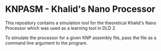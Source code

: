 # KNPASM - Khalid's Nano Processor

This repository contains a simulation tool for the theoretical Khalid's Nano Processor which was used as a learning tool in DLD 2.

To simulate the processor for a given KNP assembly file, pass the file as a command line argument to the program.

